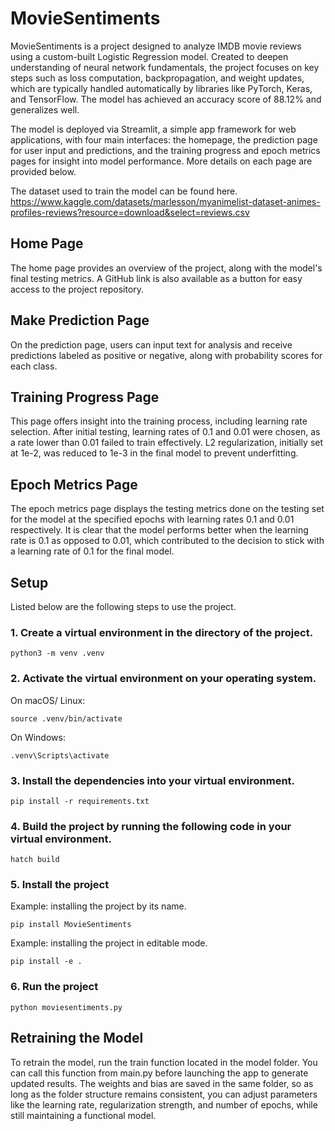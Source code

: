 # MovieSentiments

MovieSentiments is a project designed to analyze IMDB movie reviews using a custom-built Logistic Regression model. Created to deepen understanding of neural network fundamentals, the project focuses on key steps such as loss computation, backpropagation, and weight updates, which are typically handled automatically by libraries like PyTorch, Keras, and TensorFlow. The model has achieved an accuracy score of 88.12% and generalizes well.

The model is deployed via Streamlit, a simple app framework for web applications, with four main interfaces: the homepage, the prediction page for user input and predictions, and the training progress and epoch metrics pages for insight into model performance. More details on each page are provided below.

The dataset used to train the model can be found here. https://www.kaggle.com/datasets/marlesson/myanimelist-dataset-animes-profiles-reviews?resource=download&select=reviews.csv

## Home Page

The home page provides an overview of the project, along with the model's final testing metrics. A GitHub link is also available as a button for easy access to the project repository.

## Make Prediction Page

On the prediction page, users can input text for analysis and receive predictions labeled as positive or negative, along with probability scores for each class.

## Training Progress Page

This page offers insight into the training process, including learning rate selection. After initial testing, learning rates of 0.1 and 0.01 were chosen, as a rate lower than 0.01 failed to train effectively. L2 regularization, initially set at 1e-2, was reduced to 1e-3 in the final model to prevent underfitting.

## Epoch Metrics Page

The epoch metrics page displays the testing metrics done on the testing set for the model at the specified epochs with learning rates 0.1 and 0.01 respectively. It is clear that the model performs better when the learning rate is 0.1 as opposed to 0.01, which contributed to the decision to stick with a learning rate of 0.1 for the final model.

## Setup

Listed below are the following steps to use the project.

### 1. Create a virtual environment in the directory of the project.
```
python3 -m venv .venv
```

### 2. Activate the virtual environment on your operating system.

On macOS/ Linux:

```
source .venv/bin/activate
```

On Windows:

```
.venv\Scripts\activate
```

### 3. Install the dependencies into your virtual environment.
```
pip install -r requirements.txt
```

### 4. Build the project by running the following code in your virtual environment.

```
hatch build
```
### 5. Install the project

Example: installing the project by its name. 
```
pip install MovieSentiments
```

Example: installing the project in editable mode. 
```
pip install -e .
```
### 6. Run the project
```
python moviesentiments.py
```

## Retraining the Model

To retrain the model, run the train function located in the model folder. You can call this function from main.py before launching the app to generate updated results. The weights and bias are saved in the same folder, so as long as the folder structure remains consistent, you can adjust parameters like the learning rate, regularization strength, and number of epochs, while still maintaining a functional model.